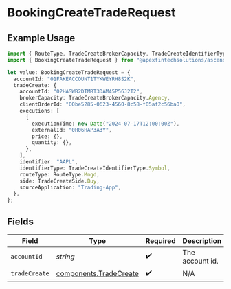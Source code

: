 # BookingCreateTradeRequest

## Example Usage

```typescript
import { RouteType, TradeCreateBrokerCapacity, TradeCreateIdentifierType, TradeCreateSide } from "@apexfintechsolutions/ascend-sdk/models/components";
import { BookingCreateTradeRequest } from "@apexfintechsolutions/ascend-sdk/models/operations";

let value: BookingCreateTradeRequest = {
  accountId: "01FAKEACCOUNT1TYKWEYRH8S2K",
  tradeCreate: {
    accountId: "02HASWB2DTMRT3DAM45P56J2T2",
    brokerCapacity: TradeCreateBrokerCapacity.Agency,
    clientOrderId: "00be5285-0623-4560-8c58-f05af2c56ba0",
    executions: [
      {
        executionTime: new Date("2024-07-17T12:00:00Z"),
        externalId: "0H06HAP3A3Y",
        price: {},
        quantity: {},
      },
    ],
    identifier: "AAPL",
    identifierType: TradeCreateIdentifierType.Symbol,
    routeType: RouteType.Mngd,
    side: TradeCreateSide.Buy,
    sourceApplication: "Trading-App",
  },
};
```

## Fields

| Field                                                            | Type                                                             | Required                                                         | Description                                                      | Example                                                          |
| ---------------------------------------------------------------- | ---------------------------------------------------------------- | ---------------------------------------------------------------- | ---------------------------------------------------------------- | ---------------------------------------------------------------- |
| `accountId`                                                      | *string*                                                         | :heavy_check_mark:                                               | The account id.                                                  | 01FAKEACCOUNT1TYKWEYRH8S2K                                       |
| `tradeCreate`                                                    | [components.TradeCreate](../../models/components/tradecreate.md) | :heavy_check_mark:                                               | N/A                                                              |                                                                  |